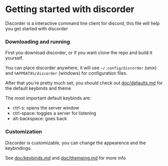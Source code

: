 # Getting started with discorder

Discorder is a interactive command line client for discord, this file will help you get started with discorder

### Downloading and running

First you download discorder, or if you want clone the repo and build it yourself.

You can place discorder anywhere, it will use `~/.config/discorder` (unix) and `%APPDATA%/discorder` (windows) for configuration files.

After that you're pretty much set, you should check out [doc/defaults.md](https://github.com/jonas747/discorder/blob/master/doc/defaults.md) for the default keybinds and theme

The most important default keybinds are:

 - ctrl-s: opens the server window
 - ctrl-space: toggles a server for listening
 - alt-backspace: goes back

### Customization

Discorder is customizable, you can change the appearence and the keybindings.

See [doc/keybinds.md](https://github.com/jonas747/discorder/blob/master/doc/keybinds.md) and [doc/themeing.md](https://github.com/jonas747/discorder/blob/master/doc/themeing.md) for more info
